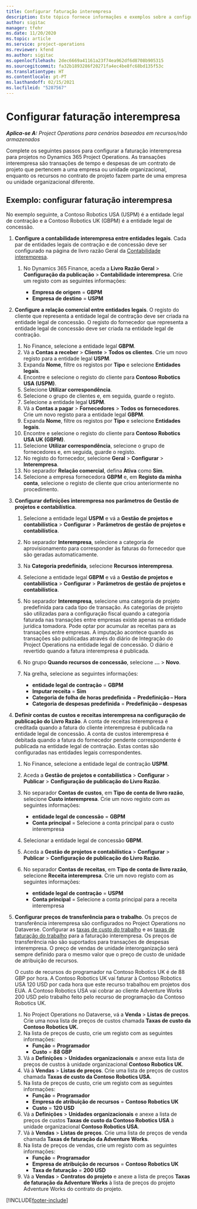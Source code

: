 ```yaml
---
title: Configurar faturação interempresa
description: Este tópico fornece informações e exemplos sobre a configuração da faturação interempresa para projetos.
author: sigitac
manager: tfehr
ms.date: 11/20/2020
ms.topic: article
ms.service: project-operations
ms.reviewer: kfend
ms.author: sigitac
ms.openlocfilehash: 2dec6669a41161a23f74ea962df6d8708b905315
ms.sourcegitcommit: fa32b1893286f20271fa4ec4be8fc68bd135f53c
ms.translationtype: HT
ms.contentlocale: pt-PT
ms.lasthandoff: 02/15/2021
ms.locfileid: "5287567"
---
```

# <a name="configure-intercompany-invoicing"></a>Configurar faturação interempresa

_**Aplica-se A:** Project Operations para cenários baseados em recursos/não armazenados_

Complete os seguintes passos para configurar a faturação interempresa para projetos no Dynamics 365 Project Operations. As transações interempresa são transações de tempo e despesas de um contrato de projeto que pertencem a uma empresa ou unidade organizacional, enquanto os recursos no contrato de projeto fazem parte de uma empresa ou unidade organizacional diferente.

## <a name="example-configure-intercompany-invoicing"></a>Exemplo: configurar faturação interempresa

No exemplo seguinte, a Contoso Robotics USA (USPM) é a entidade legal de contração e a Contoso Robotics UK (GBPM) é a entidade legal de concessão. 

1. **Configure a contabilidade interempresa entre entidades legais**. Cada par de entidades legais de contração e de concessão deve ser configurado na página de livro razão Geral da [Contabilidade interempresa](https://docs.microsoft.com/dynamics365/finance/general-ledger/intercompany-accounting-setup).
    
    1. No Dynamics 365 Finance, aceda a **Livro Razão Geral** > **Configuração da publicação** > **Contabilidade interempresa**. Crie um registo com as seguintes informações:

        - **Empresa de origem** = **GBPM**
        - **Empresa de destino** = **USPM**

2. **Configure a relação comercial entre entidades legais**. O registo do cliente que representa a entidade legal de contração deve ser criada na entidade legal de concessão. O registo do fornecedor que representa a entidade legal de concessão deve ser criada na entidade legal de contração.

     1. No Finance, selecione a entidade legal **GBPM**.
     2. Vá a **Contas a receber** > **Cliente** > **Todos os clientes**. Crie um novo registo para a entidade legal **USPM**.
     3. Expanda **Nome**, filtre os registos por **Tipo** e selecione **Entidades legais**. 
     4. Encontre e selecione o registo do cliente para **Contoso Robotics USA (USPM)**.
     5. Selecione **Utilizar correspondência**. 
     6. Selecione o grupo de clientes e, em seguida, guarde o registo.
     7. Selecione a entidade legal **USPM**.
     8. Vá a **Contas a pagar** > **Fornecedores** > **Todos os fornecedores**. Crie um novo registo para a entidade legal **GBPM**.
     9. Expanda **Nome**, filtre os registos por **Tipo** e selecione **Entidades legais**. 
     10. Encontre e selecione o registo do cliente para **Contoso Robotics USA UK (GBPM)**.
     11. Selecione **Utilizar correspondência**, selecione o grupo de fornecedores e, em seguida, guarde o registo.
     12. No registo do fornecedor, selecione **Geral** > **Configurar** > **Interempresa**.
     13. No separador **Relação comercial**, defina **Ativa** como **Sim**.
     14. Selecione a empresa fornecedora **GBPM** e, em **Registo da minha conta**, selecione o registo de cliente que criou anteriormente no procedimento.

3. **Configurar definições interempresa nos parâmetros de Gestão de projetos e contabilística**. 

    1. Selecione a entidade legal **USPM** e vá a **Gestão de projetos e contabilística** > **Configurar** > **Parâmetros de gestão de projetos e contabilística**.
    2. No separador **Interempresa**, selecione a categoria de aprovisionamento para corresponder às faturas do fornecedor que são geradas automaticamente.
    3. Na **Categoria predefinida**, selecione **Recursos interempresa**.
    4. Selecione a entidade legal **GBPM** e vá a **Gestão de projetos e contabilística** > **Configurar** > **Parâmetros de gestão de projetos e contabilística**.
    5. No separador **Interempresa**, selecione uma categoria de projeto predefinida para cada tipo de transação. As categorias de projeto são utilizadas para a configuração fiscal quando a categoria faturada nas transações entre empresas existe apenas na entidade jurídica tomadora. Pode optar por acumular as receitas para as transações entre empresas. A imputação acontece quando as transações são publicadas através do diário de Integração do Project Operations na entidade legal de concessão. O diário é revertido quando a fatura interempresa é publicada.
    6. No grupo **Quando recursos de concessão**, selecione **...** > **Novo**. 
    7. Na grelha, selecione as seguintes informações:

          - **entidade legal de contração** = **GBPM**
          - **Imputar receita** = **Sim**
          - **Categoria de folha de horas predefinida** = **Predefinição – Hora**
          - **Categoria de despesas predefinida** = **Predefinição – despesas**

4. **Definir contas de custos e receitas interempresa na configuração de publicação do Livro Razão**. A conta de receitas interempresa é creditada quando a fatura do cliente interempresa é publicada na entidade legal de concessão. A conta de custos interempresa é debitada quando a fatura do fornecedor pendente correspondente é publicada na entidade legal de contração. Estas contas são configuradas nas entidades legais correspondentes. 
      
     1. No Finance, selecione a entidade legal de contração **USPM**. 
     2. Aceda a **Gestão de projetos e contabilística** > **Configurar** > **Publicar** > **Configuração de publicação do Livro Razão**. 
     3. No separador **Contas de custos**, em **Tipo de conta de livro razão**, selecione **Custo interempresa**. Crie um novo registo com as seguintes informações:
      
        - **entidade legal de concessão** = **GBPM**
        - **Conta principal** = Selecione a conta principal para o custo interempresa
        
     4. Selecionar a entidade legal de concessão **GBPM**. 
     5. Aceda a **Gestão de projetos e contabilística** > **Configurar** > **Publicar** > **Configuração de publicação do Livro Razão**. 
     6. No separador **Contas de receitas**, em **Tipo de conta de livro razão**, selecione **Receita interempresa**. Crie um novo registo com as seguintes informações:

        - **entidade legal de contração** = **USPM**
        - **Conta principal** = Selecione a conta principal para a receita interempresa 

5. **Configurar preços de transferência para o trabalho**. Os preços de transferência interempresa são configurados no Project Operations no Dataverse. Configurar as [taxas de custo do trabalho](../pricing-costing/set-up-labor-cost-rate.md#transfer-pricing-and-costs-for-resources-outside-of-your-division-or-legal-entity) e as [taxas de faturação do trabalho](../pricing-costing/set-up-labor-bill-rate.md#transfer-pricing-or-set-up-bill-rates-for-resources-from-other-organizational-units-or-divisions) para a faturação interempresa. Os preços de transferência não são suportados para transações de despesas interempresa. O preço de vendas de unidade interorganização será sempre definido para o mesmo valor que o preço de custo de unidade de atribuição de recursos.

      O custo de recursos do programador na Contoso Robotics UK é de 88 GBP por hora. A Contoso Robotics UK vai faturar à Contoso Robotics USA 120 USD por cada hora que este recurso trabalhou em projetos dos EUA. A Contoso Robotics USA vai cobrar ao cliente Adventure Works 200 USD pelo trabalho feito pelo recurso de programação da Contoso Robotics UK.

      1. No Project Operations no Dataverse, vá a **Venda** > **Listas de preços**. Crie uma nova lista de preços de custos chamada **Taxas de custo da Contoso Robotics UK.** 
      2. Na lista de preços de custo, crie um registo com as seguintes informações:
         - **Função** = **Programador**
         - **Custo** = **88 GBP**
      3. Vá a **Definições** > **Unidades organizacionais** e anexe esta lista de preços de custos à unidade organizacional **Contoso Robotics UK**.
      4. Vá à **Vendas** > **Listas de preços**. Crie uma lista de preços de custos chamada **Taxas de custo da Contoso Robotics USA**. 
      5. Na lista de preços de custo, crie um registo com as seguintes informações:
          - **Função** = **Programador**
          - **Empresa de atribuição de recursos** = **Contoso Robotics UK**
          - **Custo** = **120 USD**
      6. Vá a **Definições** > **Unidades organizacionais** e anexe a lista de preços de custos **Taxas de custo da Contoso Robotics USA** à unidade organizacional **Contoso Robotics USA**.
      7. Vá à **Vendas** > **Listas de preços**. Crie uma lista de preços de venda chamada **Taxas de faturação da Adventure Works**. 
      8. Na lista de preços de vendas, crie um registo com as seguintes informações:
          - **Função** = **Programador**
          - **Empresa de atribuição de recursos** = **Contoso Robotics UK**
          - **Taxa de faturação** = **200 USD**
      9. Vá a **Vendas** > **Contratos do projeto** e anexe a lista de preços **Taxas de faturação da Adventure Works** à lista de preços do projeto Adventure Works do contrato do projeto.


[!INCLUDE[footer-include](../includes/footer-banner.md)]